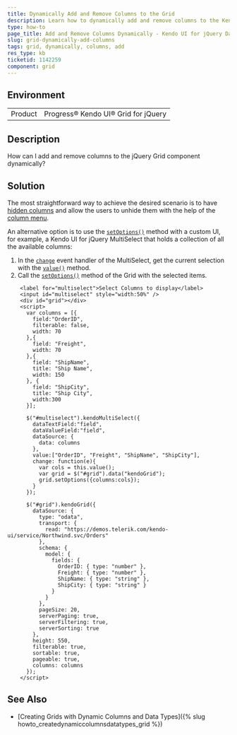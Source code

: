 ```yaml
---
title: Dynamically Add and Remove Columns to the Grid
description: Learn how to dynamically add and remove columns to the Kendo UI for jQuery Grid component.
type: how-to
page_title: Add and Remove Columns Dynamically - Kendo UI for jQuery Data Grid
slug: grid-dynamically-add-columns
tags: grid, dynamically, columns, add
res_type: kb
ticketid: 1142259
component: grid
---
```


## Environment

<table>
 <tr>
  <td>Product</td>
  <td>Progress® Kendo UI® Grid for jQuery</td>
 </tr>
</table>

## Description

How can I add and remove columns to the jQuery Grid component dynamically?

## Solution

The most straightforward way to achieve the desired scenario is to have [hidden columns](/api/javascript/ui/grid/configuration/columns.hidden) and allow the users to unhide them with the help of the [column menu](/api/javascript/ui/grid/configuration/columnmenu).

An alternative option is to use the [`setOptions()`](/api/javascript/ui/grid/methods/setoptions) method with a custom UI, for example, a Kendo UI for jQuery MultiSelect that holds a collection of all the available columns: 

1. In the [`change`](/api/javascript/ui/multiselect/events/change) event handler of the MultiSelect, get the current selection with the [`value()`](/api/javascript/ui/multiselect/methods/value) method.
1. Call the [`setOptions()`](/api/javascript/ui/grid/methods/setoptions) method of the Grid with the selected items.

```dojo
    <label for="multiselect">Select Columns to display</label>
    <input id="multiselect" style="width:50%" />
    <div id="grid"></div>
    <script>
      var columns = [{
        field:"OrderID",
        filterable: false,
        width: 70
      },{
        field: "Freight",
        width: 70
      },{
        field: "ShipName",
        title: "Ship Name",
        width: 150
      }, {
        field: "ShipCity",
        title: "Ship City",
        width:300
      }];
      
      $("#multiselect").kendoMultiSelect({
        dataTextField:"field",
        dataValueField:"field",
        dataSource: {
          data: columns
        },
        value:["OrderID", "Freight", "ShipName", "ShipCity"],
        change: function(e){
          var cols = this.value();
          var grid = $("#grid").data("kendoGrid");
          grid.setOptions({columns:cols});          
        }
      });

      $("#grid").kendoGrid({
        dataSource: {
          type: "odata",
          transport: {
            read: "https://demos.telerik.com/kendo-ui/service/Northwind.svc/Orders"
          },
          schema: {
            model: {
              fields: {
                OrderID: { type: "number" },
                Freight: { type: "number" },
                ShipName: { type: "string" },
                ShipCity: { type: "string" }
              }
            }
          },
          pageSize: 20,
          serverPaging: true,
          serverFiltering: true,
          serverSorting: true
        },
        height: 550,
        filterable: true,
        sortable: true,
        pageable: true,
        columns: columns
      });
    </script>
```

## See Also

* [Creating Grids with Dynamic Columns and Data Types]({% slug howto_createdynamiccolumnsdatatypes_grid %})
